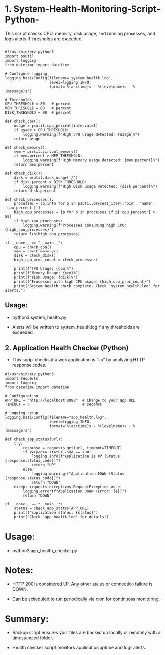 # 1. System-Health-Monitoring-Script-Python-
This script checks CPU, memory, disk usage, and running processes, and logs alerts if thresholds are exceeded.

```

#!/usr/bin/env python3
import psutil
import logging
from datetime import datetime

# Configure logging
logging.basicConfig(filename='system_health.log',
                    level=logging.INFO,
                    format='%(asctime)s - %(levelname)s - %(message)s')

# Thresholds
CPU_THRESHOLD = 80   # percent
MEM_THRESHOLD = 80   # percent
DISK_THRESHOLD = 90  # percent

def check_cpu():
    usage = psutil.cpu_percent(interval=1)
    if usage > CPU_THRESHOLD:
        logging.warning(f"High CPU usage detected: {usage}%")
    return usage

def check_memory():
    mem = psutil.virtual_memory()
    if mem.percent > MEM_THRESHOLD:
        logging.warning(f"High Memory usage detected: {mem.percent}%")
    return mem.percent

def check_disk():
    disk = psutil.disk_usage('/')
    if disk.percent > DISK_THRESHOLD:
        logging.warning(f"High Disk usage detected: {disk.percent}%")
    return disk.percent

def check_processes():
    processes = [p.info for p in psutil.process_iter(['pid', 'name', 'cpu_percent'])]
    high_cpu_processes = [p for p in processes if p['cpu_percent'] > 50]
    if high_cpu_processes:
        logging.warning(f"Processes consuming high CPU: {high_cpu_processes}")
    return len(high_cpu_processes)

if __name__ == "__main__":
    cpu = check_cpu()
    mem = check_memory()
    disk = check_disk()
    high_cpu_proc_count = check_processes()

    print(f"CPU Usage: {cpu}%")
    print(f"Memory Usage: {mem}%")
    print(f"Disk Usage: {disk}%")
    print(f"Processes with high CPU usage: {high_cpu_proc_count}")
    print("System health check complete. Check 'system_health.log' for alerts.")
```

## Usage:

- python3 system_health.py

- Alerts will be written to system_health.log if any thresholds are exceeded.


## 2. Application Health Checker (Python)

- This script checks if a web application is “up” by analyzing HTTP response codes.

```
#!/usr/bin/env python3
import requests
import logging
from datetime import datetime

# Configuration
APP_URL = "http://localhost:8080"  # Change to your app URL
TIMEOUT = 5                        # seconds

# Logging setup
logging.basicConfig(filename="app_health.log",
                    level=logging.INFO,
                    format="%(asctime)s - %(levelname)s - %(message)s")

def check_app_status(url):
    try:
        response = requests.get(url, timeout=TIMEOUT)
        if response.status_code == 200:
            logging.info(f"Application is UP (Status {response.status_code})")
            return "UP"
        else:
            logging.warning(f"Application DOWN (Status {response.status_code})")
            return "DOWN"
    except requests.exceptions.RequestException as e:
        logging.error(f"Application DOWN (Error: {e})")
        return "DOWN"

if __name__ == "__main__":
    status = check_app_status(APP_URL)
    print(f"Application status: {status}")
    print("Check 'app_health.log' for details")
```

# Usage:

- python3 app_health_checker.py

# Notes:

- HTTP 200 is considered UP. Any other status or connection failure is DOWN.

- Can be scheduled to run periodically via cron for continuous monitoring.

# Summary:

- Backup script ensures your files are backed up locally or remotely with a timestamped folder.

- Health checker script monitors application uptime and logs alerts.
